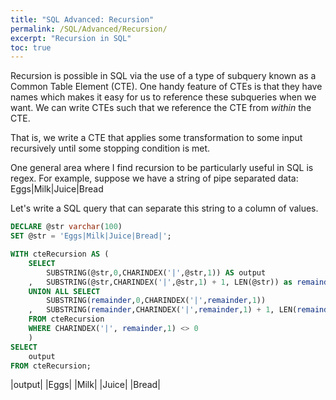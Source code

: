 ```yaml
---
title: "SQL Advanced: Recursion"
permalink: /SQL/Advanced/Recursion/
excerpt: "Recursion in SQL"
toc: true
---
```


Recursion is possible in SQL via the use of a type of subquery known as a Common Table Element (CTE).
One handy feature of CTEs is that they have names which makes it easy for us to reference these subqueries when we want.
We can write CTEs such that we reference the CTE from _within_ the CTE. 

That is, we write a CTE that applies some transformation to some input recursively until some stopping condition is met.

One general area where I find recursion to be particularly useful in SQL is regex. 
For example, suppose we have a string of pipe separated data: Eggs|Milk|Juice|Bread

Let's write a SQL query that can separate this string to a column of values.

```sql
DECLARE @str varchar(100)
SET @str = 'Eggs|Milk|Juice|Bread|';

WITH cteRecursion AS (
	SELECT
		SUBSTRING(@str,0,CHARINDEX('|',@str,1)) AS output
	,	SUBSTRING(@str,CHARINDEX('|',@str,1) + 1, LEN(@str)) as remainder
	UNION ALL SELECT
		SUBSTRING(remainder,0,CHARINDEX('|',remainder,1))
	,	SUBSTRING(remainder,CHARINDEX('|',remainder,1) + 1, LEN(remainder))
	FROM cteRecursion
	WHERE CHARINDEX('|', remainder,1) <> 0
	)
SELECT 
	output
FROM cteRecursion;	

```

|output|
|Eggs|
|Milk|
|Juice|
|Bread|

